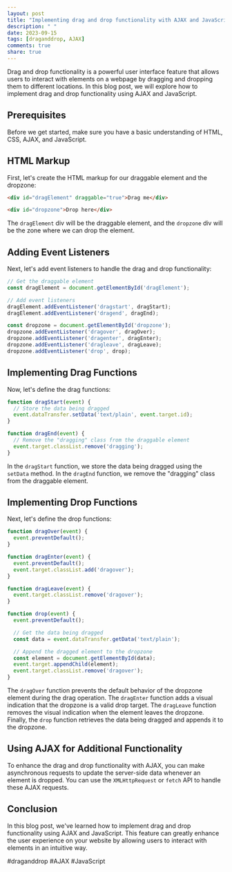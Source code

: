 ```yaml
---
layout: post
title: "Implementing drag and drop functionality with AJAX and JavaScript"
description: " "
date: 2023-09-15
tags: [draganddrop, AJAX]
comments: true
share: true
---
```


Drag and drop functionality is a powerful user interface feature that allows users to interact with elements on a webpage by dragging and dropping them to different locations. In this blog post, we will explore how to implement drag and drop functionality using AJAX and JavaScript.

## Prerequisites
Before we get started, make sure you have a basic understanding of HTML, CSS, AJAX, and JavaScript.

## HTML Markup
First, let's create the HTML markup for our draggable element and the dropzone:

```html
<div id="dragElement" draggable="true">Drag me</div>

<div id="dropzone">Drop here</div>
```

The `dragElement` div will be the draggable element, and the `dropzone` div will be the zone where we can drop the element.

## Adding Event Listeners
Next, let's add event listeners to handle the drag and drop functionality:

```javascript
// Get the draggable element
const dragElement = document.getElementById('dragElement');

// Add event listeners
dragElement.addEventListener('dragstart', dragStart);
dragElement.addEventListener('dragend', dragEnd);

const dropzone = document.getElementById('dropzone');
dropzone.addEventListener('dragover', dragOver);
dropzone.addEventListener('dragenter', dragEnter);
dropzone.addEventListener('dragleave', dragLeave);
dropzone.addEventListener('drop', drop);
```

## Implementing Drag Functions
Now, let's define the drag functions:

```javascript
function dragStart(event) {
  // Store the data being dragged
  event.dataTransfer.setData('text/plain', event.target.id);
}

function dragEnd(event) {
  // Remove the "dragging" class from the draggable element
  event.target.classList.remove('dragging');
}
```

In the `dragStart` function, we store the data being dragged using the `setData` method. In the `dragEnd` function, we remove the "dragging" class from the draggable element.

## Implementing Drop Functions
Next, let's define the drop functions:

```javascript
function dragOver(event) {
  event.preventDefault();
}

function dragEnter(event) {
  event.preventDefault();
  event.target.classList.add('dragover');
}

function dragLeave(event) {
  event.target.classList.remove('dragover');
}

function drop(event) {
  event.preventDefault();

  // Get the data being dragged
  const data = event.dataTransfer.getData('text/plain');

  // Append the dragged element to the dropzone
  const element = document.getElementById(data);
  event.target.appendChild(element);
  event.target.classList.remove('dragover');
}
```

The `dragOver` function prevents the default behavior of the dropzone element during the drag operation. The `dragEnter` function adds a visual indication that the dropzone is a valid drop target. The `dragLeave` function removes the visual indication when the element leaves the dropzone. Finally, the `drop` function retrieves the data being dragged and appends it to the dropzone.

## Using AJAX for Additional Functionality
To enhance the drag and drop functionality with AJAX, you can make asynchronous requests to update the server-side data whenever an element is dropped. You can use the `XMLHttpRequest` or `fetch` API to handle these AJAX requests.

## Conclusion
In this blog post, we've learned how to implement drag and drop functionality using AJAX and JavaScript. This feature can greatly enhance the user experience on your website by allowing users to interact with elements in an intuitive way.

#draganddrop #AJAX #JavaScript